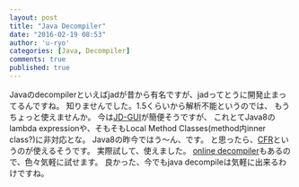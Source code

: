 ```yaml
---
layout: post
title: "Java Decompiler"
date: "2016-02-19 08:53"
author: 'u-ryo'
categories: [Java, Decompiler]
comments: true
published: true
---
```

Javaのdecompilerといえばjadが昔から有名ですが、jadってとうに開発止まってるんですね。
知りませんでした。1.5くらいから解析不能というのでは、
もうちょっと使えませんか。
今は[JD-GUI](http://jd.benow.ca/)が簡便そうですが、
これとてJava8のlambda expressionや、そもそもLocal Method Classes(method内inner class?)に非対応とな。
Java8の昨今ではう～ん、です。
と思ったら、[CFR](http://www.benf.org/other/cfr/)というのが使えるそうです。
実際試して、使えました。
[online decompiler](http://www.javadecompilers.com/)もあるので、色々気軽に試せます。
良かった、今でもjava decompileは気軽に出来るわけですね。